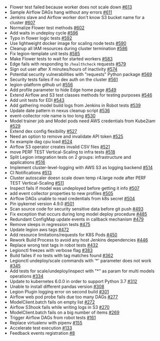 - Flower test failed because worker does not scale down [\#613](https://github.com/legion-platform/legion/issues/613)
- Sample Airflow DAGs hang without any errors [\#611](https://github.com/legion-platform/legion/issues/611)
- Jenkins slave and Airflow worker don't know S3 bucket name for a cluster [\#607](https://github.com/legion-platform/legion/issues/607)
- Normalize Flower test methods [\#602](https://github.com/legion-platform/legion/issues/602)
- Add waits in undeploy cycle [\#596](https://github.com/legion-platform/legion/issues/596)
- Typo in flower logic tests [\#592](https://github.com/legion-platform/legion/issues/592)
- Use lightweight docker image for scaling node tests [\#590](https://github.com/legion-platform/legion/issues/590)
- Cleanup all IAM resources during cluster termination [\#586](https://github.com/legion-platform/legion/issues/586)
- Fix legion-template unit tests [\#585](https://github.com/legion-platform/legion/issues/585)
- Make Flower tests to wait for started workers [\#583](https://github.com/legion-platform/legion/issues/583)
- Edge fails with responding to `/healthcheck` requests [\#579](https://github.com/legion-platform/legion/issues/579)
- Sign out user after X minutes/hours of inactivity [\#574](https://github.com/legion-platform/legion/issues/574)
- Potential security vulnerabilities with "requests" Python package [\#569](https://github.com/legion-platform/legion/issues/569)
- Security tests failes if no dex auth on the cluster [\#561](https://github.com/legion-platform/legion/issues/561)
- legion-platform github url [\#556](https://github.com/legion-platform/legion/issues/556)
- Add profile parameter to hide Edge home page [\#549](https://github.com/legion-platform/legion/issues/549)
- Extend Airflow and S3 test classes methods for testing purposes [\#546](https://github.com/legion-platform/legion/issues/546)
- Add unit tests for EDI [\#543](https://github.com/legion-platform/legion/issues/543)
- Add gathering model build logs from Jenkins in Robot tests [\#539](https://github.com/legion-platform/legion/issues/539)
- Update date pattern in nexus cleanup script [\#536](https://github.com/legion-platform/legion/issues/536)
- event-collector role name is too long [\#530](https://github.com/legion-platform/legion/issues/530)
- Model trainer job and Model pods need AWS credentials from Kube2iam [\#529](https://github.com/legion-platform/legion/issues/529)
- Extend dex config flexibility [\#527](https://github.com/legion-platform/legion/issues/527)
- Need an option to remove and invalidate API token [\#525](https://github.com/legion-platform/legion/issues/525)
- fix example dag cpu load [\#524](https://github.com/legion-platform/legion/issues/524)
- Airflow S3 operator creates invalid CSV files [\#521](https://github.com/legion-platform/legion/issues/521)
- move PERF TEST Vertical-Scaling to infra tests [\#518](https://github.com/legion-platform/legion/issues/518)
- Split Legion integration tests  on 2 groups: infrastructure and applications [\#516](https://github.com/legion-platform/legion/issues/516)
- Implement cluster-level-logging with AWS S3 as logging backend [\#514](https://github.com/legion-platform/legion/issues/514)
- CI Notifications [\#513](https://github.com/legion-platform/legion/issues/513)
- Cluster autoscaler doesn scale down temp r4.large node after PERF TEST Vertical-Scaling [\#511](https://github.com/legion-platform/legion/issues/511)
- Inspect fails if model was undeployed before getting it info [\#507](https://github.com/legion-platform/legion/issues/507)
- add event collector properties to new profiles [\#505](https://github.com/legion-platform/legion/issues/505)
- Airflow DAGs unable to read credentials from k8s secret [\#504](https://github.com/legion-platform/legion/issues/504)
- Pin ipykernel version 4.9.0 [\#501](https://github.com/legion-platform/legion/issues/501)
- Scan source code for security sensitive data before git push [\#493](https://github.com/legion-platform/legion/issues/493)
- Fix exception that occurs during long model deploy procedure [\#485](https://github.com/legion-platform/legion/issues/485)
- Redundant ConfigMap update events in callback mechanism [\#479](https://github.com/legion-platform/legion/issues/479)
- Remove sleeps in regression tests [\#475](https://github.com/legion-platform/legion/issues/475)
- Update legion aws tags [\#472](https://github.com/legion-platform/legion/issues/472)
- Add resource limitations/requests for K8S Pods [\#450](https://github.com/legion-platform/legion/issues/450)
- Rework Build Process to avoid any host Jenkins dependencies [\#446](https://github.com/legion-platform/legion/issues/446)
- Replace wrong test tags in robot tests [\#432](https://github.com/legion-platform/legion/issues/432)
- Legionctl freezes with verbose flag [\#383](https://github.com/legion-platform/legion/issues/383)
- Build failes if no tests with tag matches found [\#362](https://github.com/legion-platform/legion/issues/362)
- Legionctl undeploy/scale commands with '*' parameter does not work [\#345](https://github.com/legion-platform/legion/issues/345)
- Add tests for scale/undeploy/inspect with "*" as param for multi models operations [\#334](https://github.com/legion-platform/legion/issues/334)
- Update to kubernetes 6.0.0 in order to support Python 3.7 [\#312](https://github.com/legion-platform/legion/issues/312)
- Unable to install different pandas version [\#308](https://github.com/legion-platform/legion/issues/308)
- Legion Plugin logging error on second build [\#301](https://github.com/legion-platform/legion/issues/301)
- Airflow web pod probe fails due too many DAGs [\#277](https://github.com/legion-platform/legion/issues/277)
- ModelClient.batch fails on empty list [\#272](https://github.com/legion-platform/legion/issues/272)
- Airflow S3hook fails while writing logs in S3 [\#270](https://github.com/legion-platform/legion/issues/270)
- ModelClient.batch fails on a big number of items [\#269](https://github.com/legion-platform/legion/issues/269)
- Trigger Airflow DAGs from robot tests [\#161](https://github.com/legion-platform/legion/issues/161)
- Replace virtualenv with pipenv [\#155](https://github.com/legion-platform/legion/issues/155)
- Accelerate test execution [\#133](https://github.com/legion-platform/legion/issues/133)
- Feedback events registration [\#8](https://github.com/legion-platform/legion/issues/8)